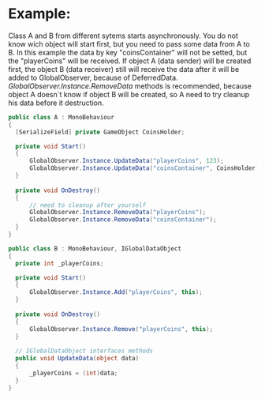 # Example:
Class A and B from different sytems starts asynchronously. You do not know wich object will start first, but you need to pass some data from A to B.
In this example the data by key "coinsContainer" will not be setted, but the "playerCoins" will be received.
If object A (data sender) will be created first, the object B (data receiver) still will receive the data after it will be added to GlobalObserver, because of DeferredData.<br>
<i>GlobalObserver.Instance.RemoveData</i> methods is recommended, because object A doesn`t know if object B will be created, so A need to try cleanup his data before it destruction.

```c#
public class A : MonoBehaviour
{
  [SerializeField] private GameObject CoinsHolder;

  private void Start()
  {
      GlobalObserver.Instance.UpdateData("playerCoins", 123);
      GlobalObserver.Instance.UpdateData("coinsContainer", CoinsHolder);
  }
  
  private void OnDestroy()
  {
      // need to cleanup after yourself
      GlobalObserver.Instance.RemoveData("playerCoins");
      GlobalObserver.Instance.RemoveData("coinsContainer");
  }
}
```

```c#
public class B : MonoBehaviour, IGlobalDataObject
{
  private int _playerCoins;

  private void Start()
  {
      GlobalObserver.Instance.Add("playerCoins", this);
  }
  
  private void OnDestroy()
  {
      GlobalObserver.Instance.Remove("playerCoins", this);
  }
  
  // IGlobalDataObject interfaces methods
  public void UpdateData(object data)
  {
      _playerCoins = (int)data;
  }
}
```
